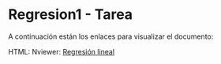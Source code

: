 # Regresion1 - Tarea

A continuación están los enlaces para visualizar el documento:

HTML: 
Nviewer: [Regresión lineal](https://nbviewer.jupyter.org/github/jonnathan2/Regresion1/blob/main/Regresi%C3%B3n%20lineal%20Jonnathan%20Barriga.ipynb)
